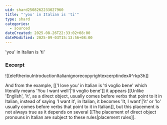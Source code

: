 ```yaml
---
uid: shard2508262233027960
title: "'you' in Italian is 'ti'"
type: shard
categories:
  - sourced
dateCreated: 2025-08-26T22:33:02+08:00
dateModified: 2025-09-03T15:13:56+08:00
---
```

'you' in Italian is 'ti'

### Excerpt
![[eleftheriouIntroductionItalianignorecopyrightexcerptindex#^rkp3h]]

And from the example, [['I love you' in Italian is 'ti voglio bene' which literally means 'You I want well'|'ti voglio bene']] it appears [[Unlike 'English', 'it', as a direct object, usually comes before verbs that point to it in Italian, instead of saying 'I want it', in Italian, it becomes 'It, I want'|'it' or 'lo' usually comes before verbs that point to it in Italian]], but this placement is not always true as it depends on several [[The placement of direct object pronouns in Italian are subject to these rules|placement rules]]. 